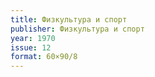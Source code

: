 ```yaml
---
title: Физкультура и спорт
publisher: Физкультура и спорт
year: 1970
issue: 12
format: 60×90/8
---
```



